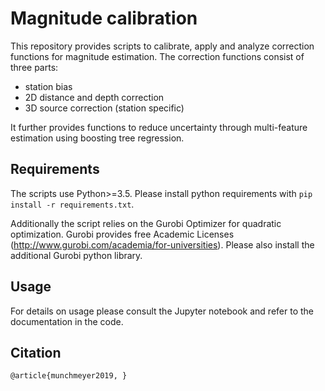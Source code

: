 # Magnitude calibration
This repository provides scripts to calibrate, apply and analyze correction functions for magnitude estimation.
The correction functions consist of three parts:
- station bias
- 2D distance and depth correction
- 3D source correction (station specific)

It further provides functions to reduce uncertainty through multi-feature estimation using boosting tree regression.

## Requirements
The scripts use Python>=3.5. Please install python requirements with `pip install -r requirements.txt`.

Additionally the script relies on the Gurobi Optimizer for quadratic optimization.
Gurobi provides free Academic Licenses (http://www.gurobi.com/academia/for-universities).
Please also install the additional Gurobi python library.

## Usage
For details on usage please consult the Jupyter notebook and refer to the documentation in the code.

## Citation
`@article{munchmeyer2019,
 }`
